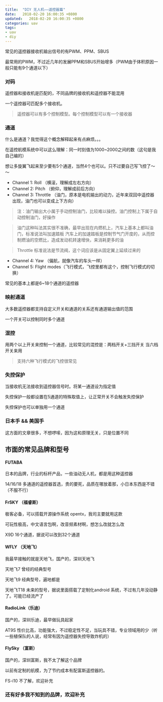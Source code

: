 ```yaml
---
title:  "DIY 无人机——遥控器篇"
date:   2018-02-20 16:00:35 +0800
updated:   2018-02-20 16:00:35 +0800
categories: uav
tags:
- uav
- diy
---
```


常见的遥控器接收机输出信号的有PWM、PPM、SBUS

最常用的PWM，不过近几年的发展PPM和SBUS开始增多（PWM由于体积原因一般只能有9个通道以下）

### 对码
遥控器和接收机是匹配的，不同品牌的接收机和遥控器不能混用

一个遥控器可匹配多个接收机。

> 遥控器可以有多个控制模型。每个控制模型可以有一个接收器

### 通道
什么是通道？我觉得这个概念解释起来有点麻烦。。。

在遥控航模系统中可以这么理解：同一时刻值为1000~2000之间的数（这句是我自己编的）

想让多旋翼飞起来至少要有5个通道，当然4个也可以。只不过要自己写飞控了～～

* Channel 1: Roll （横滚，理解成左右方向）
* Channel 2: Pitch  （俯仰，理解成前后方向）
* Channel 3: Throttle （油门，原本是电机输出的动力，近年来双回中遥控器出现，油门也可以变成上下方向）

> 注：油门输出大小属于手动控制油门，比较难以操控。油门控制上下属于自动控制油门，好操作

> 油门这种叫法其实很不准确，最早出现在内燃机上，汽车上基本上都叫油门，标准说法叫加速踏板
> 汽车上的加速踏板是控制节气门开度的，从而控制燃油的空燃比，造成发动机转速增快，来消耗更多的油

> Throttle 标准说法是节流阀，这个词应该是从固定翼上延续过来的

* Channel 4: Yaw （偏航，就像汽车的车头一样）
* Channel 5: Flight modes（飞行模式，飞控里都有这个，控制飞行模式的切换）

常见的基本上都是6~18个通道的遥控器

### 映射通道
大多数遥控器都支持自定义开关和通道的关系还有通道输出值的范围

一个开关可以控制同时多个通道

### 混控
用两个以上开关来控制一个通道，比较常见的混控是：两档开关+三挡开关 当六档开关来用

> 支持六种飞行模式的飞控很常见

### 失控保护
当接收机无法接收到遥控器信号时。将某一通道设为指定值

失控保护一般都设置在5通道的特殊取值上，让正常开关不会触发失控保护

失控保护也可以单独用一个通道

### 日本手 && 美国手
这方面的文章很多，不想啰嗦，因为这和原理无关，只是位置不同


## 市面的常见品牌和型号

#### FUTABA
日本的品牌，行业的标杆产品，一些油动无人机，都是用这种遥控器

14/16/18 多通道的遥控器首选，贵的要死，品质在哪放着那，小日本东西是不错（不服不行）

#### FrSKY （福睿斯）
极客必备，可以搭载开源操作系统 opentx，我司主要就用这款

可玩性极高，中文语言包啊，改音频素材啊，想怎么改就怎么改

X9D 16个通道，据说可以改到32个通道

#### WFLY （天地飞）
我最早接触的就是天地飞，国产的，深圳天地飞

天地飞7 曾经的经典型号

天地飞9 经典型号，遍地都是

天地飞T18 未来的型号，据说里面搭载了定制化android 系统，不过有几年没动静了。可能已经流产了

#### RadioLink（乐迪）
国产的，深圳乐迪，最早做玩具起家

AT9S 性价比高，功能强大，不过稳定性不足，当玩具不错，专业领域用的少（听一些植保队的人说，经常有因为遥控器失控导致炸机的）


#### FlySky （富斯）
国产的，深圳富斯，我不太了解这个品牌

以前有定制的航模，为了节约成本有配富斯遥控器的。

FS-i10 不了解，欢迎补充


### 还有好多我不知到的品牌，欢迎补充

